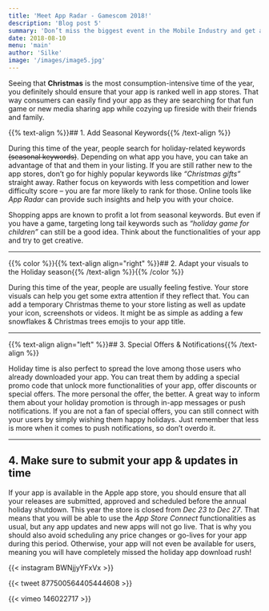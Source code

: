 ```yaml
---
title: 'Meet App Radar - Gamescom 2018!'
description: 'Blog post 5'
summary: 'Don’t miss the biggest event in the Mobile Industry and get a live demo of the smartest ASO workflow tool!'
date: 2018-08-10
menu: 'main'
author: 'Silke'
image: '/images/image5.jpg'
---
```


Seeing that **Christmas** is the most consumption-intensive time of the year, you definitely should ensure that your app is ranked well in app stores. That way consumers can easily find your app as they are searching for that fun game or new media sharing app while cozying up fireside with their friends and family.

{{% text-align %}}## 1. Add Seasonal Keywords{{% /text-align %}}

During this time of the year, people search for holiday-related keywords ~~(seasonal keywords)~~. Depending on what app you have, you can take an advantage of that and them in your listing. If you are still rather new to the app stores, don’t go for highly popular keywords like _“Christmas gifts”_ straight away. Rather focus on keywords with less competition and lower difficulty score – you are far more likely to rank for those. Online tools like _App Radar_ can provide such insights and help you with your choice.

Shopping apps are known to profit a lot from seasonal keywords. But even if you have a game, targeting long tail keywords such as _“holiday game for children”_ can still be a good idea. Think about the functionalities of your app and try to get creative.
___

{{% color %}}{{% text-align align="right" %}}## 2. Adapt your visuals to the Holiday season{{% /text-align %}}{{% /color %}}

During this time of the year, people are usually feeling festive. Your store visuals can help you get some extra attention if they reflect that. You can add a temporary Christmas theme to your store listing as well as update your icon, screenshots or videos. It might be as simple as adding a few snowflakes & Christmas trees emojis to your app title.
___

{{% text-align align="left" %}}## 3. Special Offers & Notifications{{% /text-align %}}

Holiday time is also perfect to spread the love among those users who already downloaded your app. You can treat them by adding a special promo code that unlock more functionalities of your app, offer discounts or special offers. The more personal the offer, the better. A great way to inform them about your holiday promotion is through in-app messages or push notifications. If you are not a fan of special offers, you can still connect with your users by simply wishing them happy holidays. Just remember that less is more when it comes to push notifications, so don’t overdo it.
___

## 4. Make sure to submit your app & updates in time

If your app is available in the Apple app store, you should ensure that all your releases are submitted, approved and scheduled before the annual holiday shutdown. This year the store is closed from _Dec 23 to Dec 27_. That means that you will be able to use the _App Store Connect_ functionalities as usual, but any app updates and new apps will not go live. That is why you should also avoid scheduling any price changes or go-lives for your app during this period. Otherwise, your app will not even be available for users, meaning you will have completely missed the holiday app download rush!


{{< instagram BWNjjyYFxVx >}}

{{< tweet 877500564405444608 >}}

{{< vimeo 146022717 >}}